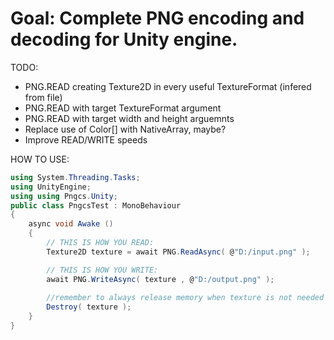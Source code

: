 # Goal: Complete PNG encoding and decoding for Unity engine.

TODO:
- PNG.READ creating Texture2D in every useful TextureFormat (infered from file)
- PNG.READ with target TextureFormat argument
- PNG.READ with target width and height arguemnts
- Replace use of Color[] with NativeArray<byte>, maybe?
- Improve READ/WRITE speeds

HOW TO USE:
```C#
using System.Threading.Tasks;
using UnityEngine;
using using Pngcs.Unity;
public class PngcsTest : MonoBehaviour
{
    async void Awake ()
    {
        // THIS IS HOW YOU READ:
        Texture2D texture = await PNG.ReadAsync( @"D:/input.png" );

        // THIS IS HOW YOU WRITE:
        await PNG.WriteAsync( texture , @"D:/output.png" );
        
        //remember to always release memory when texture is not needed anymore:
        Destroy( texture );
    }
}
```
